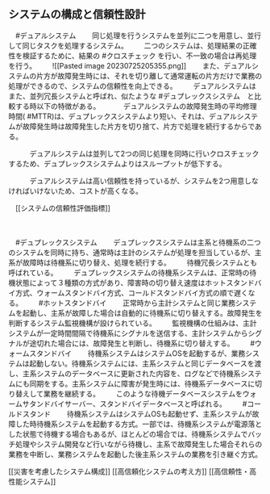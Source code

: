 ## システムの構成と信頼性設計
　#デュアルシステム
　　同じ処理を行うシステムを並列に二つを用意し、並行して同じタスクを処理するシステム。
　　二つのシステムは、処理結果の正確性を検証するために、結果の #クロスチェック を行い、不一致の場合は再処理を行う。
　　![[Pasted image 20230725205355.png]]
　　また、デュアルシステムの片方が故障発生時には、それを切り離して通常運転の片方だけで業務の処理ができるので、システムの信頼性を向上できる。
　　デュアルシステムはまた、並列冗長システムと呼ばれ、似たような #デュプレックスシステム　と比較する時以下の特徴がある。
　　　デュアルシステムの故障発生時の平均修理時間( #MTTR)は、デュプレックスシステムより短い、それは、デュアルシステムが故障発生時は故障発生した片方を切り捨て、片方で処理を続行するからである。
　　　

　　　デュアルシステムは並列して2つの同じ処理を同時に行いクロスチェックするため、デュプレックスシステムよりはスループットが低下する。

　　　デュアルシステムは高い信頼性を持っているが、システムを2つ用意しなければいけないため、コストが高くなる。

　[[システムの信頼性評価指標]]

　　　

　#デュプレックスシステム 
　　デュプレックスシステムは主系と待機系の二つのシステムを同時に持ち、通常時は主計のシステムが処理を担当しているが、主系が故障時は待機系に切り替え、処理を続行する。
　　待機冗長システムとも呼ばれている。
　　デュプレックスシステムの待機系システムは、正常時の待機状態によって３種類の方式があり、障害時の切り替え速度はホットスタンドバイ方式、ウォームスタンドバイ方式、コールドスタンドバイ方式の順で遅くなる。
　　#ホットスタンドバイ
　　正常時から主計システムと同じ業務システムを起動し、主系が故障した場合は自動的に待機系に切り替えする。故障発生を判断するシステム監視機構が設けられている。
　　監視機構の仕組みは、主計システムが一定時間間隔で待機系にシグナルを送信する、主計システムからシグナルが途切れた場合には、故障発生と判断し、待機系に切り替えする。
　　#ウォームスタンドバイ
　　待機系システムはシステムOSを起動するが、業務システムは起動しない。待機系システムには、主系システムと同じデータベースを渡し、主系システムのデータベースに更新された内容を、ログなどで待機系システムにも同期をする。主系システムに障害が発生時には、待機系データベースに切り替えして業務を継続する。
　　このような待機データベースシステムをウォームサタンドバイサーバー、スタンドバイデータベースと呼ばれる。
　　#コールドスタンド
　　待機系システムはシステムOSも起動せず、主系システムが故障した時待機系システムを起動する方式。一部では、待機系システムが電源落とした状態で待機する場合もあるが、ほとんどの場合では、待機系システムでバッチ処理やシステム開発など行いながら待機し、主系で故障発生した場合それらの業務を中断し、業務システムを起動した後主系システムの業務を引き継ぐ方式。


[[災害を考慮したシステム構成]]
[[高信頼化システムの考え方]]
[[高信頼性・高性能システム]]
